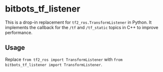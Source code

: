 # bitbots_tf_listener

This is a drop-in replacement for `tf2_ros.TransformListener` in Python. It implements the callback for the
`/tf` and `/tf_static` topics in C++ to improve performance.

## Usage

Replace `from tf2_ros import TransformListener` with `from bitbots_tf_listener import
TransformListener`.
